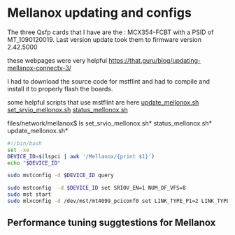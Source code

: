 # Mellanox updating and configs

The three Qsfp cards that I have are the :
MCX354-FCBT with a PSID of MT_1090120019.  Last version update took them to firmware version 2.42.5000

these webpages were very helpful
https://that.guru/blog/updating-mellanox-connectx-3/

I had to download the source code for mstflint and had to compile and install it to properly flash the boards.


some helpful scripts that use mstflint are here
[update_mellonox.sh](files/network/mellanox/update_mellonox.sh)
[set_srvio_mellonox.sh](files/network/mellanox/set_srvio_mellonox.sh)
[status_mellonox.sh](files/network/mellanox/status_mellonox.sh)

files/network/mellanox$ ls
set_srvio_mellonox.sh* status_mellonox.sh*    update_mellonox.sh*

```bash
#!/bin/bash
set -xe
DEVICE_ID=$(lspci | awk '/Mellanox/{print $1}')
echo "$DEVICE_ID"

sudo mstconfig -d $DEVICE_ID query

sudo mstconfig  -d $DEVICE_ID set SRIOV_EN=1 NUM_OF_VFS=8
sudo mst start
sudo mlxconfig -d /dev/mst/mt4099_pciconf0 set LINK_TYPE_P1=2 LINK_TYPE_P2=2
```

## Performance tuning suggtestions for Mellanox
